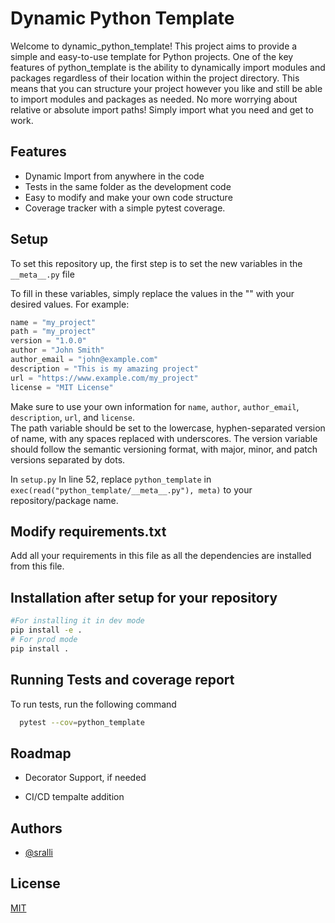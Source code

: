 # Dynamic Python Template

Welcome to dynamic_python_template!
This project aims to provide a simple and easy-to-use template for Python projects. One of the key features of python_template is the ability to dynamically import modules and packages regardless of their location within the project directory. This means that you can structure your project however you like and still be able to import modules and packages as needed. No more worrying about relative or absolute import paths! Simply import what you need and get to work.

## Features

- Dynamic Import from anywhere in the code
- Tests in the same folder as the development code
- Easy to modify and make your own code structure
- Coverage tracker with a simple pytest coverage.

## Setup

To set this repository up, the first step is to set the new variables in the
`__meta__.py` file

To fill in these variables, simply replace the values in the "" with your desired values. For example:

```python
name = "my_project"
path = "my_project"
version = "1.0.0"
author = "John Smith"
author_email = "john@example.com"
description = "This is my amazing project"
url = "https://www.example.com/my_project"
license = "MIT License"
```

Make sure to use your own information for `name`, `author`, `author_email`, `description`, `url`, and `license`. \
The path variable should be set to the lowercase, hyphen-separated version of name, with any spaces replaced with underscores. The version variable should follow the semantic versioning format, with major, minor, and patch versions separated by dots.

In `setup.py`
In line 52, replace `python_template` in `exec(read("python_template/__meta__.py"), meta)` to your repository/package name.

## Modify requirements.txt
Add all your requirements in this file as all the dependencies are installed from this file.

## Installation after setup for your repository

```bash
#For installing it in dev mode
pip install -e .
# For prod mode
pip install .
```

## Running Tests and coverage report

To run tests, run the following command

```bash
  pytest --cov=python_template
```

## Roadmap

- Decorator Support, if needed

- CI/CD tempalte addition

## Authors

- [@sralli](https://www.github.com/sralli)

## License

[MIT](https://choosealicense.com/licenses/mit/)
